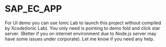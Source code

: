 # SAP_EC_APP


For UI demo you can use Ionic Lab to launch this project without compiled by Xcode(Ionic Lab). 
You only need is pointing to demo fold and click star server.  (Better if you on internet environment due to Node.js server may have some issues under corporate).
Let me know if you need any help.
